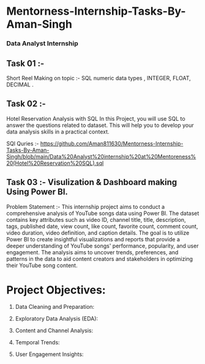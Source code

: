 # Mentorness-Internship-Tasks-By-Aman-Singh
### Data Analyst Internship
## Task 01 :- 
Short Reel Making on topic :- SQL numeric data types , INTEGER, FLOAT, DECIMAL .

## Task 02 :- 
Hotel Reservation Analysis with SQL
In this Project, you will use SQL to answer the questions related to dataset. This will help you to develop
your data analysis skills in a practical context.

SQl Quries :- https://github.com/Aman811630/Mentorness-Internship-Tasks-By-Aman-Singh/blob/main/Data%20Analyst%20internship%20at%20Mentoreness%20(Hotel%20Reservation%20SQL).sql


## Task 03 :- Visulization & Dashboard making Using Power BI.
Problem Statement :- 
This internship project aims to conduct a comprehensive analysis of YouTube songs data using Power BI.
The dataset contains key attributes such as video ID, channel title, title, description, tags, published date,
view count, like count, favorite count, comment count, video duration, video definition, and caption
details. The goal is to utilize Power BI to create insightful visualizations and reports that provide a deeper
understanding of YouTube songs' performance, popularity, and user engagement. The analysis aims to
uncover trends, preferences, and patterns in the data to aid content creators and stakeholders in
optimizing their YouTube song content.

# Project Objectives:

1. Data Cleaning and Preparation:

2. Exploratory Data Analysis (EDA):

3. Content and Channel Analysis:

4. Temporal Trends:

5. User Engagement Insights:
